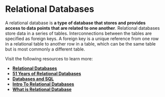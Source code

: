 # **Relational Databases**

A relational database is **a type of database that stores and provides access to data points that are related to one another**. Relational databases store data in a series of tables. Interconnections between the tables are specified as foreign keys. A foreign key is a unique reference from one row in a relational table to another row in a table, which can be the same table but is most commonly a different table.

Visit the following resources to learn more:

- **[Relational Databases](https://www.ibm.com/cloud/learn/relational-databases)**
- **[51 Years of Relational Databases](https://learnsql.com/blog/codd-article-databases/)**
- **[Databases and SQL](https://www.edx.org/course/databases-5-sql)**
- **[Intro To Relational Databases](https://www.udacity.com/course/intro-to-relational-databases--ud197)**
- **[What is Relational Database](https://youtu.be/OqjJjpjDRLc)**